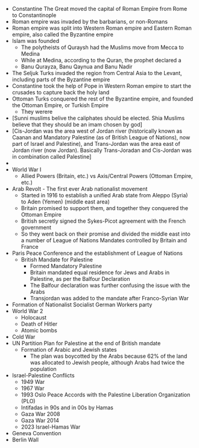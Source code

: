 - Constantine The Great moved the capital of Roman Empire from Rome to Constantinople
- Roman empire was invaded by the barbarians, or non-Romans
- Roman empire was split into Western Roman empire and Eastern Roman empire, also called the Byzantine empire
- Islam was founded
	- The polytheists of Quraysh had the Muslims move from Mecca to Medina
	- While at Medina, according to the Quran, the prophet declared a 
	- Banu Qurayza, Banu Qaynua and Banu Nadir
- The Seljuk Turks invaded the region from Central Asia to the Levant, including parts of the Byzantine empire
- Constantine took the help of Pope in Western Roman empire to start the crusades to capture back the holy land
- Ottoman Turks conquered the rest of the Byzantine empire, and founded the Ottoman Empire, or Turkish Empire
	- They werere
- [Sunni muslims belive the caliphates should be elected. Shia Muslims believe that they should be an imam chosen by god]
- [Cis-Jordan was the area west of Jordan river (historically known as Caanan and Mandatory Palestine (as of British League of Nations), now part of Israel and Palestine), and Trans-Jordan was the area east of Jordan river (now Jordan). Basically Trans-Joradan and Cis-Jordan was in combination called Palestine]
- 
- World War I
	- Allied Powers (Britain, etc.) vs Axis/Central Powers (Ottoman Empire, etc.)
- Arab Revolt - The first ever Arab nationalist movement
	- Started in 1916 to establish a unified Arab state from Aleppo (Syria) to Aden (Yemen) (middle east area)
	- Britain promised to support them, and together they conquered the Ottoman Empire
	- British secretly signed the Sykes-Picot agreement with the French government
	- So they went back on their promise and divided the middle east into a number of League of Nations Mandates controlled by Britain and France
- Paris Peace Conference and the establishment of League of Nations
	- British Mandate for Palestine
		- Formed Mandatory Palestine
		- Britain mandated equal residence for Jews and Arabs in Palestine, as per the Balfour Declaration
		- The Balfour declaration was further confusing the issue with the Arabs
		- Transjordan was added to the mandate after Franco-Syrian War
- Formation of Nationalist Socialist German Workers party
- World War 2
	- Holocaust
	- Death of Hitler
	- Atomic bombs
- Cold War
- UN Partition Plan for Palestine at the end of British mandate
	- Formation of Arabic and Jewish states
		- The plan was boycotted by the Arabs because 62% of the land was allocated to Jewish people, although Arabs had twice the population
- Israel-Palestine Conflicts
	- 1949 War
	- 1967 War
	- 1993 Oslo Peace Accords with the Palestine Liberation Organization (PLO)
	- Intifadas in 90s and in 00s by Hamas
	- Gaza War 2008
	- Gaza War 2014
	- 2023 Israel-Hamas War
- Geneva Convention
- Berlin Wall
